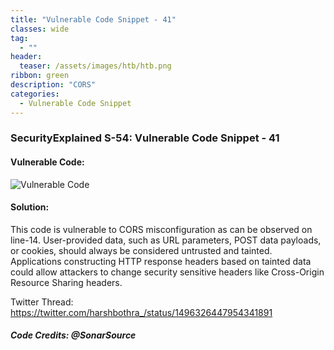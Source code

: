 ```yaml
---
title: "Vulnerable Code Snippet - 41"
classes: wide
tag: 
  - ""
header:
  teaser: /assets/images/htb/htb.png
ribbon: green
description: "CORS"
categories:
  - Vulnerable Code Snippet
---
```

### SecurityExplained S-54: Vulnerable Code Snippet - 41

#### Vulnerable Code: 

![Vulnerable Code](https://raw.githubusercontent.com/harsh-bothra/SecurityExplained/main/media/code-41.jpg)


#### Solution: 

This code is vulnerable to CORS misconfiguration as can be observed on line-14. User-provided data, such as URL parameters, POST data payloads, or cookies, should always be considered untrusted and tainted. Applications constructing HTTP response headers based on tainted data could allow attackers to change security sensitive headers like Cross-Origin Resource Sharing headers.

Twitter Thread: https://twitter.com/harshbothra_/status/1496326447954341891

##### Code Credits: @SonarSource
